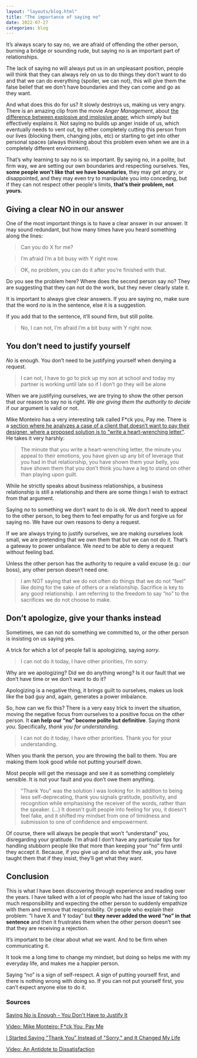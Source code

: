 ```yaml
---
layout: "layouts/blog.html"
title: "The importance of saying no"
date: 2022-07-27
categories: blog
---
```

It’s always scary to say no, we are afraid of offending the other person, burning a bridge or sounding rude, but saying no is an important part of relationships.

The lack of saying no will always put us in an unpleasant position, people will think that they can always rely on us to do things they don’t want to do and that we can do everything (spoiler, we can not), this will give them the false belief that we don’t have boundaries and they can come and go as they want.

And what does this do for us? It slowly destroys us, making us very angry. There is an amazing clip from the movie *Anger Management*, about [the difference between explosive and implosive anger](https://www.youtube.com/watch?v=sw24BjNsnkw), which simply but effectively explains it. Not saying no builds up anger inside of us, which eventually needs to vent out, by either completely cutting this person from our lives (blocking them, changing jobs, etc) or starting to get into other personal spaces (always thinking about this problem even when we are in a completely different environment).

That’s why learning to say no is so important. By saying no, in a polite, but firm way, we are setting our own boundaries and respecting ourselves. Yes, **some people won’t like that we have boundaries**, they may get angry, or disappointed, and they may even try to manipulate you into conceding, but if they can not respect other people's limits, **that’s their problem, not yours.**

## Giving a clear NO in our answer

One of the most important things is to have a clear answer in our answer. It may sound redundant, but how many times have you heard something along the lines:

> Can you do X for me?

> I’m afraid I’m a bit busy with Y right now.

> OK, no problem, you can do it after you’re finished with that.

Do you see the problem here? Where does the second person say no? They are suggesting that they can not do the work, but they never clearly state it.

It is important to always give clear answers. If you are saying no, make sure that the word *no* is in the sentence, else it is a suggestion.

If you add that to the sentence, it’ll sound firm, but still polite.

> No, I can not, I’m afraid I’m a bit busy with Y right now.
> 

## You don’t need to justify yourself

*No* is enough. You don’t need to be justifying yourself when denying a request.

> I can not, I have to go to pick up my son at school and today my partner is working until late so if I don’t go they will be alone
> 

When we are justifying ourselves, we are trying to show the other person that our reason to say no is right. *We are giving them the authority to decide* if our argument is valid or not.

Mike Monteiro has a very interesting talk called F*ck you, Pay me. There is a [section where he analyzes a case of a client that doesn’t want to pay their designer, where a proposed solution is to “write a heart-wrenching letter”](https://youtu.be/jVkLVRt6c1U?t=357). He takes it very harshly:

> The minute that you write a heart-wrenching letter, the minute you appeal to their emotions, you have given up any bit of leverage that you had in that relationship, you have shown them your belly, you have shown them that you don’t think you have a leg to stand on other than playing upon guilt.
> 

While he strictly speaks about business relationships, a business relationship is still a relationship and there are some things I wish to extract from that argument.

Saying *no* to something we don’t want to do is ok. We don’t need to appeal to the other person, to beg them to feel empathy for us and forgive us for saying no. We have our own reasons to deny a request.

If we are always trying to justify ourselves, we are making ourselves look small, we are pretending that we own them that but we can not do it. That’s a gateway to power unbalance. We *need* to be able to deny a request without feeling bad.

Unless the other person has the authority to require a valid excuse (e.g.: our boss), any other person doesn’t need one.

> I am NOT saying that we do not often do things that we do not “feel” like doing for the sake of others or a relationship. Sacrifice is key to any good relationship. I am referring to the freedom to say “no” to the sacrifices we do not choose to make.
> 

## Don’t apologize, give your thanks instead

Sometimes, we can not do something we committed to, or the other person is insisting on us saying yes.

A trick for which a lot of people fall is apologizing, saying *sorry.*

> I can not do it today, I have other priorities, I’m sorry.
> 

Why are we apologizing? Did we do anything wrong? Is it our fault that we don’t have time or we don’t want to do it?

Apologizing is a negative thing, it brings guilt to ourselves, makes us look like the bad guy and, again, generates a power imbalance.

So, how can we fix this? There is a very easy trick to invert the situation, moving the negative focus from ourselves to a positive focus on the other person. It **can help our “no” become polite but definitive**. Saying *thank you*. Specifically, *thank you for understanding*.

> I can not do it today, I have other priorities. Thank you for your understanding.
> 

When you thank the person, you are throwing the ball to them. You are making them look good while not putting yourself down. 

Most people will get the message and see it as something completely sensible. It is not your fault and you don’t owe them anything.

> "Thank You" was the solution I was looking for. In addition to being less self-deprecating, thank you signals gratitude, positivity, and recognition while emphasising the receiver of the words, rather than the speaker. (…) It doesn't guilt people into feeling for you, it doesn't feel fake, and it shifted my mindset from one of timidness and submission to one of confidence and empowerment.
> 

Of course, there will always be people that won’t “understand” you, disregarding your gratitude. I’m afraid I don’t have any particular tips for handling stubborn people like that more than keeping your “no” firm until they accept it. Because, if you give up and do what they ask, you have taught them that if they insist, they’ll get what they want.

## Conclusion

This is what I have been discovering through experience and reading over the years. I have talked with a lot of people who had the issue of taking too much responsibility and expecting the other person to suddenly empathize with them and remove that responsibility. Or people who explain their problem: “I have X and Y today” but **they never added the word “no” in that sentence** and then it frustrates them when the other person doesn’t see that they are receiving a rejection.

It’s important to be clear about what we want. And to be firm when communicating it.

It took me a long time to change my mindset, but doing so helps me with my everyday life, and makes me a happier person.

Saying “no” is a sign of self-respect. A sign of putting yourself first, and there is nothing wrong with doing so. If you can not put yourself first, you can’t expect anyone else to do it.

### Sources

[Saying No is Enough - You Don't Have to Justify It](https://www.boundaries.me/blog/saying-no-is-enough-you-don-t-have-to-justify-it)

[Video: Mike Monteiro: F*ck You, Pay Me](https://youtu.be/jVkLVRt6c1U)

[I Started Saying "Thank You" Instead of "Sorry," and It Changed My Life](https://www.popsugar.co.uk/smart-living/why-you-should-say-thank-you-instead-of-sorry-47260459)

[Video: An Antidote to Dissatisfaction](https://www.youtube.com/watch?v=WPPPFqsECz0&t=1s)
